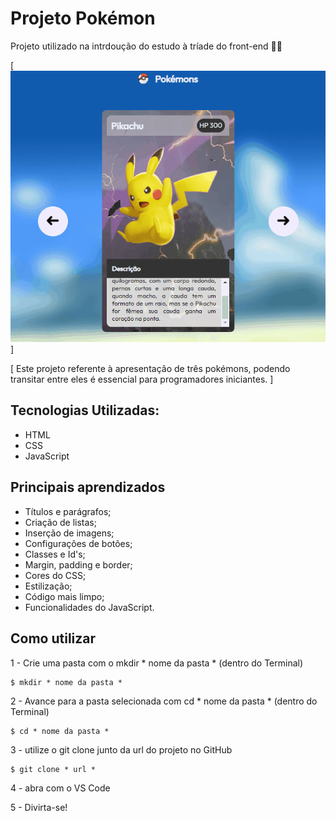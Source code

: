 # Projeto Pokémon

Projeto utilizado na intrdoução do estudo à tríade do front-end  🧙‍♂️ 


<a href=https://julio-mansan2.github.io/projeto-pokemon/>

[<img src="./Animação.gif"></img>]

</a>

[
    Este projeto referente à apresentação de três pokémons, podendo transitar entre eles é essencial para programadores iniciantes.
]

## Tecnologias Utilizadas:

- HTML
- CSS 
- JavaScript

## Principais aprendizados

- Títulos e parágrafos;
- Criação de listas;
- Inserção de imagens;
- Configurações de botões;
- Classes e Id's;
- Margin, padding e border;
- Cores do CSS;
- Estilização;
- Código mais limpo;
- Funcionalidades do JavaScript.

## Como utilizar

1 - Crie uma pasta com o mkdir * nome da pasta * (dentro do Terminal)
```
$ mkdir * nome da pasta *

````

2 - Avance para a pasta selecionada com cd * nome da pasta * (dentro do Terminal)

```
$ cd * nome da pasta *

```

3 - utilize o git clone junto da url do projeto no GitHub

````
$ git clone * url *

````

4 - abra com o VS Code

5 - Divirta-se!



